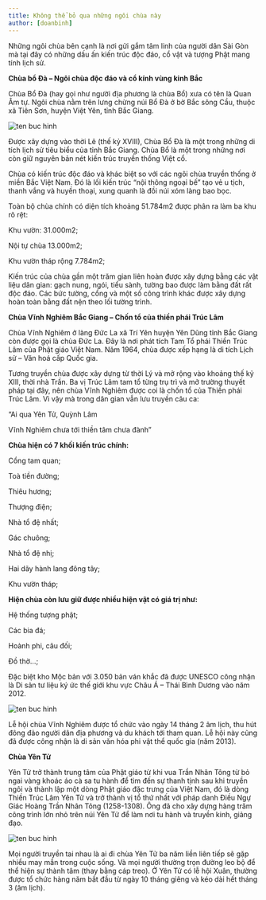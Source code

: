 ```yaml
---
title: Không thể bỏ qua những ngôi chùa này
author: [doanbinh]
---
```


Những ngôi chùa bên cạnh là nơi gửi gắm tâm linh của người dân Sài Gòn mà tại đây có những dấu ấn kiến trúc độc đáo, cổ vật và tượng Phật mang tính lịch sử.

**Chùa bổ Đà – Ngôi chùa độc đáo và cổ kính vùng kinh Bắc**

Chùa Bổ Đà (hay gọi như người địa phương là chùa Bổ) xưa có tên là Quan Âm tự. Ngôi chùa nằm trên lưng chừng núi Bổ Đà ở bờ Bắc sông Cầu, thuộc xã Tiên Sơn, huyện Việt Yên, tỉnh Bắc Giang.

![ten buc hinh](https://viettravelo.com/wp-content/uploads/2018/03/V%C6%B0%E1%BB%9Dn-th%C3%A1p-ch%C3%B9a-b%E1%BB%95-%C4%91%C3%A0.jpg "ten buc hinh")

Được xây dựng vào thời Lê (thế kỷ XVIII), Chùa Bổ Đà là một trong những di tích lịch sử tiêu biểu của tỉnh Bắc Giang. Chùa Bổ là một trong những nơi còn giữ nguyên bản nét kiến trúc truyền thống Việt cổ.

Chùa có kiến trúc độc đáo và khác biệt so với các ngôi chùa truyền thống ở miền Bắc Việt Nam. Đó là lối kiến trúc “nội thông ngoại bế” tạo vẻ u tịch, thanh vắng và huyền thoại, xung quanh là đồi núi xóm làng bao bọc.

Toàn bộ chùa chính có diện tích khoảng 51.784m2 được phân ra làm ba khu rõ rệt:

Khu vườn: 31.000m2;

Nội tự chùa 13.000m2;

Khu vườn tháp rộng 7.784m2;

Kiến trúc của chùa gần một trăm gian liên hoàn được xây dựng bằng các vật liệu dân gian: gạch nung, ngói, tiểu sành, tường bao được làm bằng đất rất độc đáo. Các bức tường, cổng và một số công trình khác được xây dựng hoàn toàn bằng đất nện theo lối tường trình.

**Chùa Vĩnh Nghiêm Bắc Giang – Chốn tổ của thiền phái Trúc Lâm**

Chùa Vĩnh Nghiêm ở làng Đức La xã Trí Yên huyện Yên Dũng tỉnh Bắc Giang còn được gọi là chùa Đức La. Đây là nơi phát tích Tam Tổ phái Thiền Trúc Lâm của Phật giáo Việt Nam. Năm 1964, chùa được xếp hạng là di tích Lịch sử – Văn hoá cấp Quốc gia.

Tương truyền chùa được xây dựng từ thời Lý và mở rộng vào khoảng thế kỷ XIII, thời nhà Trần. Ba vị Trúc Lâm tam tổ từng trụ trì và mở trường thuyết pháp tại đây, nên chùa Vĩnh Nghiêm được coi là chốn tổ của Thiền phái Trúc Lâm.  Vì vậy mà trong dân gian vẫn lưu truyền câu ca:

“Ai qua Yên Tử, Quỳnh Lâm

Vĩnh Nghiêm chưa tới thiền tâm chưa đành”

**Chùa hiện có 7 khối kiến trúc chính:**

Cổng tam quan;

Toà tiền đường;

Thiêu hương;

Thượng điện;

Nhà tổ đệ nhất;

Gác chuông;

Nhà tổ đệ nhị;

Hai dãy hành lang đông tây;

Khu vườn tháp;

**Hiện chùa còn lưu giữ được nhiều hiện vật có giá trị như:**

Hệ thống tượng phật;

Các bia đá;

Hoành phi, câu đối;

Đồ thờ…;

Đặc biệt kho Mộc bản với 3.050 bản ván khắc đã được UNESCO công nhận là Di sản tư liệu ký ức thế giới khu vực Châu Á – Thái Bình Dương vào năm 2012.

![ten buc hinh](https://viettravelo.com/wp-content/uploads/2018/03/Kinh-moc-ban-1.gif "ten buc hinh")

Lễ hội chùa Vĩnh Nghiêm được tổ chức vào ngày 14 tháng 2 âm lịch, thu hút đông đảo người dân địa phương và du khách tới tham quan. Lễ hội này cũng đã được công nhận là  di sản văn hóa phi vật thể quốc gia (năm 2013).

**Chùa Yên Tử**

Yên Tử trở thành trung tâm của Phật giáo từ khi vua Trần Nhân Tông từ bỏ ngai vàng khoác áo cà sa tu hành để tìm đến sự thanh tịnh sau khi truyền ngôi và thành lập một dòng Phật giáo đặc trưng của Việt Nam, đó là dòng Thiền Trúc Lâm Yên Tử và trở thành vị tổ thứ nhất với pháp danh Điều Ngự Giác Hoàng Trần Nhân Tông (1258-1308). Ông đã cho xây dựng hàng trăm công trình lớn nhỏ trên núi Yên Tử để làm nơi tu hành và truyền kinh, giảng đạo.

![ten buc hinh](http://pystravel.vn/wp-content/uploads/2018/02/chuayentu_pys_travel003.jpg "ten buc hinh")

Mọi người truyền tai nhau là ai đi chùa Yên Tử ba năm liền liên tiếp sẽ gặp nhiều may mắn trong cuộc sống. Và mọi người thường trọn đường leo bộ để thể hiện sự thành tâm (thay bằng cáp treo). Ở Yên Tử có lễ hội Xuân, thường được tổ chức hàng năm bắt đầu từ ngày 10 tháng giêng và kéo dài hết tháng 3 (âm lịch).

